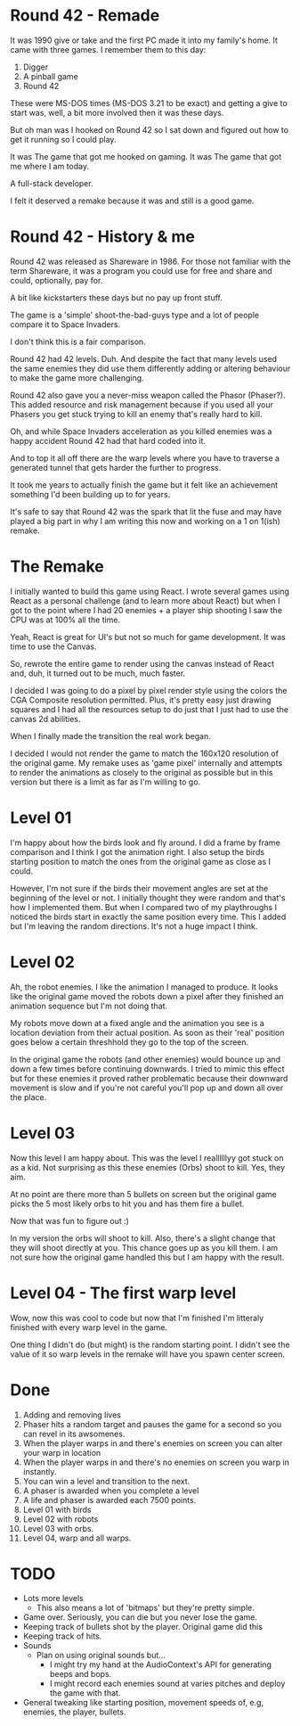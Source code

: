 # Round 42 - Remade

It was 1990 give or take and the first PC made it into my family's home. It came with three games. I remember them to this day:
1. Digger
1. A pinball game
1. Round 42

These were MS-DOS times (MS-DOS 3.21 to be exact) and getting a give to start was, well, a bit more involved then it was these days.

But oh man was I hooked on Round 42 so I sat down and figured out how to get it running so I could play.

It was The game that got me hooked on gaming. It was The game that got me where I am today.

A full-stack developer.

I felt it deserved a remake because it was and still is a good game.

# Round 42 - History & me

Round 42 was released as Shareware in 1986. For those not familiar with the term Shareware, it was a program you could use for free and share and could, optionally, pay for.

A bit like kickstarters these days but no pay up front stuff.

The game is a 'simple' shoot-the-bad-guys type and a lot of people compare it to Space Invaders.

I don't think this is a fair comparison.

Round 42 had 42 levels. Duh. And despite the fact that many levels used the same enemies they did use them differently adding or altering behaviour to make the game more challenging.

Round 42 also gave you a never-miss weapon called the Phasor (Phaser?). This added resource and risk management because if you used all your Phasers you get stuck trying to kill an enemy that's really hard to kill.

Oh, and while Space Invaders acceleration as you killed enemies was a happy accident Round 42 had that hard coded into it.

And to top it all off there are the warp levels where you have to traverse a generated tunnel that gets harder the further to progress.

It took me years to actually finish the game but it felt like an achievement something I'd been building up to for years.

It's safe to say that Round 42 was the spark that lit the fuse and may have played a big part in why I am writing this now and working on a 1 on 1(ish) remake.

# The Remake
I initially wanted to build this game using React. I wrote several games using React as a personal challenge (and to learn more about React) but when I got to the point where I had 20 enemies + a player ship shooting I saw the CPU was at 100% all the time.

Yeah, React is great for UI's but not so much for game development. It was time to use the Canvas.

So, rewrote the entire game to render using the canvas instead of React and, duh, it turned out to be much, much faster.

I decided I was going to do a pixel by pixel render style using the colors the CGA Composite resolution permitted. Plus, it's pretty easy just drawing squares and I had all the resources setup to do just that I just had to use the canvas 2d abilities.

When I finally made the transition the real work began.

I decided I would not render the game to match the 160x120 resolution of the original game. My remake uses as 'game pixel' internally and attempts to render the animations as closely to the original as possible but in this version but there is a limit as far as I'm willing to go.


# Level 01
I'm happy about how the birds look and fly around. I did a frame by frame comparison and I think I got the animation right. I also setup the birds starting position to match the ones from the original game as close as I could.

However, I'm not sure if the birds their movement angles are set at the beginning of the level or not. I initially thought they were random and that's how I implemented them. But when I compared two of my playthroughs I noticed the birds start in exactly the same position every time. This I added but I'm leaving the random directions. It's not a huge impact I think.

# Level 02
Ah, the robot enemies. I like the animation I managed to produce. It looks like the original game moved the robots down a pixel after they finished an animation sequence but I'm not doing that.

My robots move down at a fixed angle and the animation you see is a location deviation from their actual position. As soon as their 'real' position goes below a certain threshhold they go to the top of the screen.

In the original game the robots (and other enemies) would bounce up and down a few times before continuing downwards. I tried to mimic this effect but for these enemies it proved rather problematic because their downward movement is slow and if you're not careful you'll pop up and down all over the place.

# Level 03
Now this level I am happy about. This was the level I reallllllyy got stuck on as a kid. Not surprising as this these enemies (Orbs) shoot to kill. Yes, they aim.

At no point are there more than 5 bullets on screen but the original game picks the 5 most likely orbs to hit you and has them fire a bullet.

Now that was fun to figure out :)

In my version the orbs will shoot to kill. Also, there's a slight change that they will shoot directly at you. This chance goes up as you kill them. I am not sure how the original game handled this but I am happy with the result.

# Level 04 - The first warp level
Wow, now this was cool to code but now that I'm finished I'm litteraly finished with every warp level in the game.

One thing I didn't do (but might) is the random starting point. I didn't see the value of it so warp levels in the remake will have you spawn center screen.

# Done
1. Adding and removing lives
1. Phaser hits a random target and pauses the game for a second so you can revel in its awsomenes.
1. When the player warps in and there's enemies on screen you can alter your warp in location
1. When the player warps in and there's no enemies on screen you warp in instantly.
1. You can win a level and transition to the next.
1. A phaser is awarded when you complete a level
1. A life and phaser is awarded each 7500 points.
1. Level 01 with birds
1. Level 02 with robots
1. Level 03 with orbs.
1. Level 04, warp and all warps.

# TODO
* Lots more levels
  * This also means a lot of 'bitmaps' but they're pretty simple.
* Game over. Seriously, you can die but you never lose the game.
* Keeping track of bullets shot by the player. Original game did this
* Keeping track of hits.
* Sounds
  * Plan on using original sounds but...
    * I might try my hand at the AudioContext's API for generating beeps and bops.
    * I might record each enemies sound at varies pitches and deploy the game with that.
* General tweaking like starting position, movement speeds of, e.g, enemies, the player, bullets.